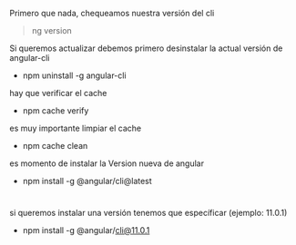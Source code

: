 
Primero que nada, chequeamos nuestra versión del cli

>  ng version 

Si queremos actualizar debemos primero desinstalar la actual versión de angular-cli
*  npm uninstall -g angular-cli

hay que verificar el cache 
* npm cache verify

es muy importante limpiar el cache
*  npm cache clean
 
 es momento de instalar la Version nueva de angular

* npm install -g @angular/cli@latest

# 

si queremos instalar una versión tenemos que específicar (ejemplo: 11.0.1)
*  npm install -g @angular/cli@11.0.1
